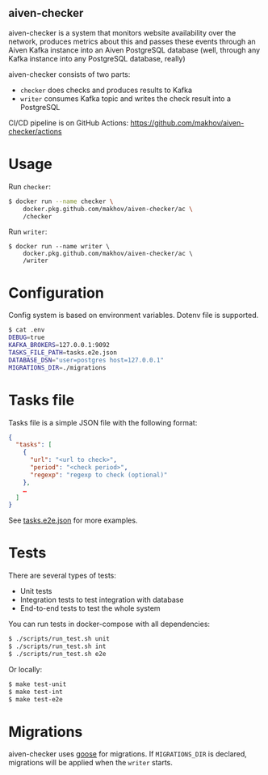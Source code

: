 aiven-checker
-------------

aiven-checker is a system that monitors website availability over the network, 
produces metrics about this and passes these events through an Aiven Kafka instance 
into an Aiven PostgreSQL database (well, through any Kafka instance into any PostgreSQL database, really)

aiven-checker consists of two parts:
- `checker` does checks and produces results to Kafka
- `writer` consumes Kafka topic and writes the check result into a PostgreSQL

CI/CD pipeline is on GitHub Actions: https://github.com/makhov/aiven-checker/actions

# Usage

Run `checker`:
```bash
$ docker run --name checker \
    docker.pkg.github.com/makhov/aiven-checker/ac \
    /checker
```
Run `writer`:
```
$ docker run --name writer \
    docker.pkg.github.com/makhov/aiven-checker/ac \
    /writer 
```

# Configuration

Config system is based on environment variables. Dotenv file is supported.
```bash
$ cat .env
DEBUG=true
KAFKA_BROKERS=127.0.0.1:9092
TASKS_FILE_PATH=tasks.e2e.json
DATABASE_DSN="user=postgres host=127.0.0.1"
MIGRATIONS_DIR=./migrations
```

# Tasks file

Tasks file is a simple JSON file with the following format: 

```json
{
  "tasks": [
    {
      "url": "<url to check>",
      "period": "<check period>",
      "regexp": "regexp to check (optional)"
    },
    …
  ]
}
```

See [tasks.e2e.json](./tasks.e2e.json) for more examples.

# Tests

There are several types of tests:
- Unit tests
- Integration tests to test integration with database
- End-to-end tests to test the whole system

You can run tests in docker-compose with all dependencies:
```bash
$ ./scripts/run_test.sh unit
$ ./scripts/run_test.sh int
$ ./scripts/run_test.sh e2e
```

Or locally:
```bash
$ make test-unit
$ make test-int
$ make test-e2e
```

# Migrations

aiven-checker uses [goose](https://github.com/pressly/goose) for migrations.
If `MIGRATIONS_DIR` is declared, migrations will be applied when the `writer` starts. 

